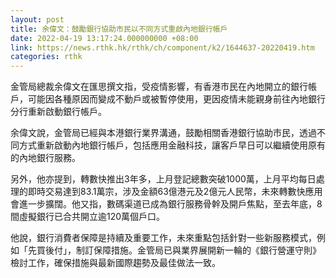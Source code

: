 ```yaml
---
layout: post
title: 余偉文：鼓勵銀行協助市民以不同方式重啟內地銀行帳戶
date: 2022-04-19 13:17:24.000000000 +08:00
link: https://news.rthk.hk/rthk/ch/component/k2/1644637-20220419.htm
categories: rthk
---
```


金管局總裁余偉文在匯思撰文指，受疫情影響，有香港市民在內地開立的銀行帳戶，可能因各種原因而變成不動戶或被暫停使用，更因疫情未能親身前往內地銀行分行重新啟動銀行帳戶。

余偉文說，金管局已經與本港銀行業界溝通，鼓勵相關香港銀行協助市民，透過不同方式重新啟動內地銀行帳戶，包括應用金融科技，讓客戶早日可以繼續使用原有的內地銀行服務。

另外，他亦提到，轉數快推出3年多，上月登記總數突破1000萬，上月平均每日處理的即時交易達到83.1萬宗，涉及金額63億港元及2億元人民幣，未來轉數快應用會進一步擴闊。他又指，數碼渠道已成為銀行服務骨幹及開戶焦點，至去年底，8間虛擬銀行已合共開立逾120萬個戶口。

他說，銀行消費者保障是持續及重要工作，未來重點包括針對一些新服務模式，例如「先買後付」，制訂保障措施。金管局已與業界展開新一輪的《銀行營運守則》檢討工作，確保措施與最新國際趨勢及最佳做法一致。
